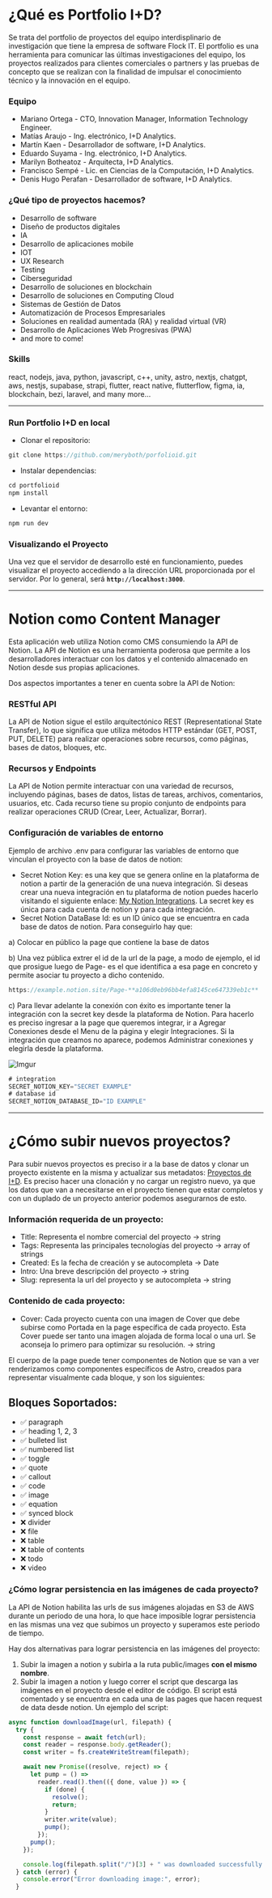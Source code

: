 # ¿Qué es Portfolio I+D?

Se trata del portfolio de proyectos del equipo interdisplinario de investigación que tiene la empresa de software Flock IT. El portfolio es una herramienta para comunicar las últimas investigaciones del equipo, los proyectos realizados para clientes comerciales o partners y las pruebas de concepto que se realizan con la finalidad de impulsar el conocimiento técnico y la innovación en el equipo. 

### Equipo

- Mariano Ortega - CTO, Innovation Manager, Information Technology Engineer.
- Matías Araujo - Ing. electrónico, I+D Analytics.
- Martín Kaen - Desarrollador de software, I+D Analytics.
- Eduardo Suyama - Ing. electrónico, I+D Analytics.
- Marilyn Botheatoz - Arquitecta, I+D Analytics.
- Francisco Sempé - Lic. en Ciencias de la Computación, I+D Analytics.
- Denis Hugo Perafan - Desarrollador de software, I+D Analytics.

### ¿Qué tipo de proyectos hacemos?

- Desarrollo de software
- Diseño de productos digitales
- IA
- Desarrollo de aplicaciones mobile
- IOT
- UX Research
- Testing
- Ciberseguridad
- Desarrollo de soluciones en blockchain
- Desarrollo de soluciones en Computing Cloud
- Sistemas de Gestión de Datos
- Automatización de Procesos Empresariales
- Soluciones en realidad aumentada (RA) y realidad virtual (VR)
- Desarrollo de Aplicaciones Web Progresivas (PWA)
- and more to come!

### Skills

react, nodejs, java, python, javascript, c++, unity, astro, nextjs, chatgpt, aws, nestjs, supabase, strapi, flutter, react native, flutterflow, figma, ia, blockchain, bezi, laravel, and many more…

---

### Run Portfolio I+D en local

- Clonar el repositorio:

```jsx
git clone https://github.com/meryboth/porfolioid.git
```

- Instalar dependencias:

```jsx
cd portfolioid
npm install
```

- Levantar el entorno:

```jsx
npm run dev
```

### Visualizando el Proyecto

Una vez que el servidor de desarrollo esté en funcionamiento, puedes visualizar el proyecto accediendo a la dirección URL proporcionada por el servidor. Por lo general, será **`http://localhost:3000`**.

---

# Notion como Content Manager

Esta aplicación web utiliza Notion como CMS consumiendo la API de Notion. La API de Notion es una herramienta poderosa que permite a los desarrolladores interactuar con los datos y el contenido almacenado en Notion desde sus propias aplicaciones. 

Dos aspectos importantes a tener en cuenta sobre la API de Notion:

### **RESTful API**

La API de Notion sigue el estilo arquitectónico REST (Representational State Transfer), lo que significa que utiliza métodos HTTP estándar (GET, POST, PUT, DELETE) para realizar operaciones sobre recursos, como páginas, bases de datos, bloques, etc.

### **Recursos y Endpoints**

La API de Notion permite interactuar con una variedad de recursos, incluyendo páginas, bases de datos, listas de tareas, archivos, comentarios, usuarios, etc. Cada recurso tiene su propio conjunto de endpoints para realizar operaciones CRUD (Crear, Leer, Actualizar, Borrar).

### Configuración de variables de entorno

Ejemplo de archivo .env para configurar las variables de entorno que vinculan el proyecto con la base de datos de notion:

- Secret Notion Key: es una key que se genera online en la plataforma de notion a partir de la generación de una nueva integración. Si deseas crear una nueva integración en tu plataforma de notion puedes hacerlo visitando el siguiente enlace: [My Notion Integrations](https://www.notion.so/my-integrations). La secret key es única para cada cuenta de notion y para cada integración.
- Secret Notion DataBase Id: es un ID único que se encuentra en cada base de datos de notion. Para conseguirlo hay que:

a) Colocar en público la page que contiene la base de datos

b) Una vez pública extrer el id de la url de la page, a modo de ejemplo, el id que prosigue luego de Page- es el que identifica a esa page en concreto y permite asociar tu proyecto a dicho contenido. 

```jsx
https://example.notion.site/Page-**a106d0eb96bb4efa8145ce647339eb1c**
```

c) Para llevar adelante la conexión con éxito es importante tener la integración con la secret key desde la plataforma de Notion. Para hacerlo es preciso ingresar a la page que queremos integrar, ir a Agregar Conexiones desde el Menu de la página y elegir Integraciones. Si la integración que creamos no aparece, podemos Administrar conexiones y elegirla desde la plataforma. 

![Imgur](https://imgur.com/agSBYfu)

```jsx
# integration
SECRET_NOTION_KEY="SECRET EXAMPLE"
# database id
SECRET_NOTION_DATABASE_ID="ID EXAMPLE"
```

---

# ¿Cómo subir nuevos proyectos?

Para subir nuevos proyectos es preciso ir a la base de datos y clonar un proyecto existente en la misma y actualizar sus metadatos: [Proyectos de I+D](https://www.notion.so/ed7b6f1554ae4592a48a8cb89e02ad64?pvs=21). Es preciso hacer una clonación y no cargar un registro nuevo, ya que los datos que van a necesitarse en el proyecto tienen que estar completos y con un duplado de un proyecto anterior podemos asegurarnos de esto. 

### Información requerida de un proyecto:

- Title: Representa el nombre comercial del proyecto → string
- Tags: Representa las principales tecnologías del proyecto → array of strings
- Created: Es la fecha de creación y se autocompleta → Date
- Intro: Una breve descripción del proyecto → string
- Slug: representa la url del proyecto y se autocompleta → string

### Contenido de cada proyecto:

- Cover: Cada proyecto cuenta con una imagen de Cover que debe subirse como Portada en la page específica de cada proyecto. Esta Cover puede ser tanto una imagen alojada de forma local o una url. Se aconseja lo primero para optimizar su resolución. → string

El cuerpo de la page puede tener componentes de Notion que se van a ver renderizamos como componentes específicos de Astro, creados para representar visualmente cada bloque, y son los siguientes:

## Bloques Soportados:

- ✅ paragraph
- ✅ heading 1, 2, 3
- ✅ bulleted list
- ✅ numbered list
- ✅ toggle
- ✅ quote
- ✅ callout
- ✅ code
- ✅ image
- ✅ equation
- ✅ synced block
- ❌ divider
- ❌ file
- ❌ table
- ❌ table of contents
- ❌ todo
- ❌ video

### ¿Cómo lograr persistencia en las imágenes de cada proyecto?

La API de Notion habilita las urls de sus imágenes alojadas en S3 de AWS durante un periodo de una hora, lo que hace imposible lograr persistencia en las mismas una vez que subimos un proyecto y superamos este periodo de tiempo. 

Hay dos alternativas para lograr persistencia en las imágenes del proyecto:

1. Subir la imagen a notion y subirla a la ruta public/images **con el mismo nombre**. 
2. Subir la imagen a notion y luego correr el script que descarga las imágenes en el proyecto desde el editor de código. El script está comentado y se encuentra en cada una de las pages que hacen request de data desde notion. Un ejemplo del script:

```jsx
async function downloadImage(url, filepath) {
  try {
    const response = await fetch(url);
    const reader = response.body.getReader();
    const writer = fs.createWriteStream(filepath);

    await new Promise((resolve, reject) => {
      let pump = () =>
        reader.read().then(({ done, value }) => {
          if (done) {
            resolve();
            return;
          }
          writer.write(value);
          pump();
        });
      pump();
    });

    console.log(filepath.split("/")[3] + " was downloaded successfully.");
  } catch (error) {
    console.error("Error downloading image:", error);
  }
```
